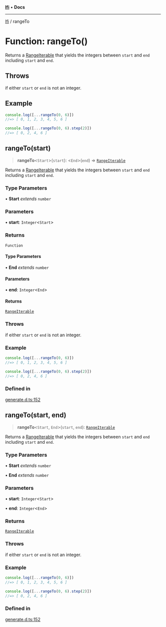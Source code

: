 [**lfi**](../readme.md) • **Docs**

***

[lfi](../globals.md) / rangeTo

# Function: rangeTo()

Returns a [RangeIterable](../type-aliases/RangeIterable.md) that yields the integers between `start` and
`end` including `start` and `end`.

## Throws

if either `start` or `end` is not an integer.

## Example

```js
console.log([...rangeTo(0, 6)])
//=> [ 0, 1, 2, 3, 4, 5, 6 ]

console.log([...rangeTo(0, 6).step(2)])
//=> [ 0, 2, 4, 6 ]
```

## rangeTo(start)

> **rangeTo**\<`Start`\>(`start`): \<`End`\>(`end`) => [`RangeIterable`](../type-aliases/RangeIterable.md)

Returns a [RangeIterable](../type-aliases/RangeIterable.md) that yields the integers between `start` and
`end` including `start` and `end`.

### Type Parameters

• **Start** *extends* `number`

### Parameters

• **start**: `Integer`\<`Start`\>

### Returns

`Function`

#### Type Parameters

• **End** *extends* `number`

#### Parameters

• **end**: `Integer`\<`End`\>

#### Returns

[`RangeIterable`](../type-aliases/RangeIterable.md)

### Throws

if either `start` or `end` is not an integer.

### Example

```js
console.log([...rangeTo(0, 6)])
//=> [ 0, 1, 2, 3, 4, 5, 6 ]

console.log([...rangeTo(0, 6).step(2)])
//=> [ 0, 2, 4, 6 ]
```

### Defined in

[generate.d.ts:152](https://github.com/TomerAberbach/lfi/blob/fd6e1ff9d7b7d249090f89ead6d0a30e26aba2e4/src/operations/generate.d.ts#L152)

## rangeTo(start, end)

> **rangeTo**\<`Start`, `End`\>(`start`, `end`): [`RangeIterable`](../type-aliases/RangeIterable.md)

Returns a [RangeIterable](../type-aliases/RangeIterable.md) that yields the integers between `start` and
`end` including `start` and `end`.

### Type Parameters

• **Start** *extends* `number`

• **End** *extends* `number`

### Parameters

• **start**: `Integer`\<`Start`\>

• **end**: `Integer`\<`End`\>

### Returns

[`RangeIterable`](../type-aliases/RangeIterable.md)

### Throws

if either `start` or `end` is not an integer.

### Example

```js
console.log([...rangeTo(0, 6)])
//=> [ 0, 1, 2, 3, 4, 5, 6 ]

console.log([...rangeTo(0, 6).step(2)])
//=> [ 0, 2, 4, 6 ]
```

### Defined in

[generate.d.ts:152](https://github.com/TomerAberbach/lfi/blob/fd6e1ff9d7b7d249090f89ead6d0a30e26aba2e4/src/operations/generate.d.ts#L152)
